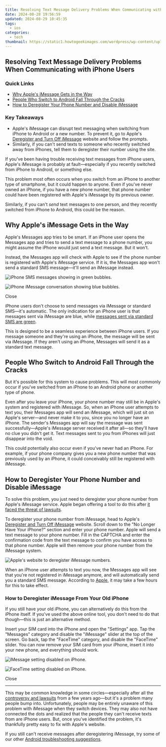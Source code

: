 ```yaml
---
title: Resolving Text Message Delivery Problems When Communicating with iPhone Users
date: 2024-08-28 19:56:59
updated: 2024-08-29 10:45:35
tags:
  - ios
categories:
  - tech
thumbnail: https://static1.howtogeekimages.com/wordpress/wp-content/uploads/2023/03/52691564929_937f0d88a3_o.jpg
---
```


## Resolving Text Message Delivery Problems When Communicating with iPhone Users

### Quick Links

* [Why Apple's iMessage Gets in the Way](https://video-capture.techidaily.com/new-innovative-methods-for-overwatch-audio-capture/)
* [People Who Switch to Android Fall Through the Cracks](https://on-screen-recording.techidaily.com/updated-uniform-iptv-system-utilization-for-2024/)
* [How to Deregister Your Phone Number and Disable iMessage](https://fox-boxes.techidaily.com/new-in-2024-keeping-your-gopro-fogless-for-perfection/)

### Key Takeaways

* Apple's iMessage can disrupt text messaging when switching from iPhone to Android or a new number. To prevent it, go to Apple's [Deregister and Turn Off iMessage](https://selfsolve.apple.com/deregister-imessage/) website and follow the prompts.
* Similarly, if you can't send texts to someone who recently switched away from iPhones, tell them to deregister their number using the site.

 If you've been having trouble receiving text messages from iPhone users, Apple's iMessage is probably at fault—especially if you recently switched from iPhone to Android, or something else.

 This problem most often occurs when you switch from an iPhone to another type of smartphone, but it could happen to anyone. Even if you've never owned an iPhone, if you have a new phone number, that phone number could have been registered with Apple's iMessage by its previous owner.

 Similarly, if you can't _send_ text messages to one person, and they recently switched from iPhone to Android, this could be the reason.

##  Why Apple's iMessage Gets in the Way

 Apple's Messages app tries to be smart. If an iPhone user opens the Messages app and tries to send a text message to a phone number, you might assume the iPhone would just send a text message. But it won't.

 Instead, the Messages app will check with Apple to see if the phone number is registered with Apple's iMessage service. If it is, the Messages app won't send a standard SMS message—it'll send an iMessage instead.

![iPhone SMS messages showing in green bubbles.](https://static1.howtogeekimages.com/wordpress/wp-content/uploads/2024/04/iphone-sms-messages-showing-in-green-bubbles.png) 

![iPhone iMessage conversation showing blue bubbles.](https://static1.howtogeekimages.com/wordpress/wp-content/uploads/2024/04/iphone-imessage-conversation-showing-blue-bubbled.png) 

Close 

 iPhone users don't choose to send messages via iMessage or standard SMS—it's automatic. The only indication for an iPhone user is that messages sent via iMessage are blue, while [messages sent via standard SMS are green](https://fake-location.techidaily.com/is-pgsharp-legal-when-you-are-playing-pokemon-on-realme-12plus-5g-drfone-by-drfone-virtual-android/).

 This is designed to be a seamless experience between iPhone users. If you message someone and they're using an iPhone, the message will be sent via iMessage. If they aren't using an iPhone, Messages will send it as a standard text message.

##  People Who Switch to Android Fall Through the Cracks

 But it's possible for this system to cause problems. This will most commonly occur if you've switched from an iPhone to an Android phone or another type of phone.

 Even after you leave your iPhone, your phone number may still be in Apple's system and registered with iMessage. So, when an iPhone user attempts to text you, their Messages app will send an iMessage, which will just sit on Apple's server—and never make it to you, since you no longer have an iPhone. The sender's Messages app will say the message was sent successfully—Apple's iMessage server received it after all—so they'll have no clue you didn't get it. Text messages sent to you from iPhones will just disappear into the void.

 This could potentially also occur even if you've never had an iPhone. For example, if your phone company gives you a new phone number that was previously used by an iPhone, it could conceivably still be registered with iMessage.

##  How to Deregister Your Phone Number and Disable iMessage

 To solve this problem, you just need to deregister your phone number from Apple's iMessage service. Apple began offering a tool to do this after [it faced the threat of lawsuits](http://9to5mac.com/2014/05/16/apple-being-sued-over-imessage-bug-resulting-in-undelivered-text-messages-to-android-users/).

 To deregister your phone number from iMessage, head to Apple's [Deregister and Turn Off iMessage](https://selfsolve.apple.com/deregister-imessage/) website. Scroll down to the "No Longer Have Your iPhone?" section and enter your phone number. Apple will send a text message to your phone number. Fill in the CAPTCHA and enter the confirmation code from the text message to confirm you have access to that phone number. Apple will then remove your phone number from the iMessage system.

![Apple's website to deregister iMessage numbers.](https://static1.howtogeekimages.com/wordpress/wp-content/uploads/2024/04/apple-s-website-to-deregister-imessage-numbers.png) 

 When an iPhone user attempts to text you now, the Messages app will see that you're not registered in iMessage anymore, and will automatically send you a standard SMS message. According to [Apple](https://support.apple.com/en-us/HT203042), it may take a few hours for this to take effect.

###  How to Deregister iMessage From Your Old iPhone

 If you still have your old iPhone, you can alternatively do this from the iPhone itself. If you've used the above online tool, you don't need to do that though—this is just an alternative method.

 Insert your SIM card into the iPhone and open the "Settings" app. Tap the "Messages" category and disable the "iMessage" slider at the top of the screen. Go back, tap the "FaceTime" category, and disable the "FaceTime" slider. You can now remove your SIM card from your iPhone, insert it into your new phone, and everything should work.

![iMessage setting disabled on iPhone.](https://static1.howtogeekimages.com/wordpress/wp-content/uploads/2024/04/imessage-setting-disabled-on-iphone.png) 

![FaceTime setting disabled on iPhone.](https://static1.howtogeekimages.com/wordpress/wp-content/uploads/2024/04/facetime-setting-disabled-on-iphone.png) 

Close 

---

 This may be common knowledge in some circles—especially after all the [controversy and lawsuits](http://gizmodo.com/when-apple-damns-your-texts-to-imessage-purgatory-1575937398) from a few years ago—but it's a problem many people bump into. Unfortunately, people may be entirely unaware of this problem with iMessage when they switch devices. They may also not have connected the dots and realized that the people they can't receive texts from are iPhone users. But, once you've identified the problem, it's thankfully pretty easy to fix with Apple's website.

 If you still can't receive messages after deregistering iMessage, try some of our other [Android troubleshooting suggestions](https://fox-direct.techidaily.com/in-2024-unlocking-tiktok-video-potential-with-zoom/).

<ins class="adsbygoogle"
     style="display:block"
     data-ad-format="autorelaxed"
     data-ad-client="ca-pub-7571918770474297"
     data-ad-slot="1223367746"></ins>



<ins class="adsbygoogle"
     style="display:block"
     data-ad-client="ca-pub-7571918770474297"
     data-ad-slot="8358498916"
     data-ad-format="auto"
     data-full-width-responsive="true"></ins>
